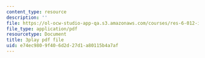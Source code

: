 ```yaml
---
content_type: resource
description: ''
file: https://ol-ocw-studio-app-qa.s3.amazonaws.com/courses/res-6-012-introduction-to-probability-spring-2018/e74ec9809f406d2d27d1a80115b4a7af_YQ26hzI4OJk.pdf
file_type: application/pdf
resourcetype: Document
title: 3play pdf file
uid: e74ec980-9f40-6d2d-27d1-a80115b4a7af
---
```


